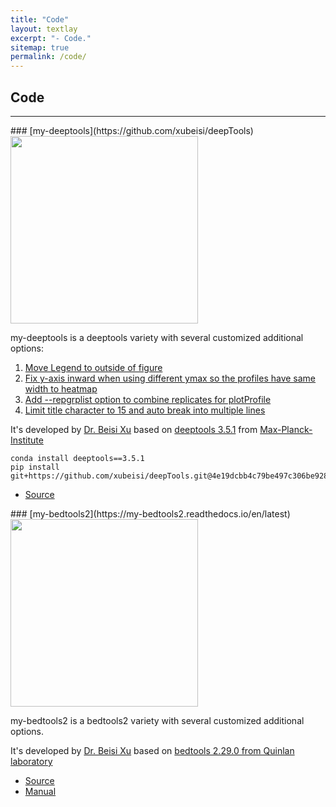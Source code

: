 ```yaml
---
title: "Code"
layout: textlay
excerpt: "- Code."
sitemap: true
permalink: /code/
---
```



## Code

---

<div class="row">
<div class="col-sm-6">
### [my-deeptools](https://github.com/xubeisi/deepTools)


<img src="https://user-images.githubusercontent.com/1790841/123883170-116c1e80-d90e-11eb-990a-0cdd1cb73ba8.png" style="height: 300px"> 


my-deeptools is a deeptools variety with several customized additional options:
1. [Move Legend to outside of figure](https://github.com/deeptools/deepTools/pull/1078)
2. [Fix y-axis inward when using different ymax so the profiles have same width to heatmap](https://github.com/deeptools/deepTools/pull/1078)
3. [Add --repgrplist option to combine replicates for plotProfile](https://github.com/xubeisi/deepTools/commit/e793e4840e500c811cf4258e407bd60e76d5d359)
4. [Limit title character to 15 and auto break into multiple lines](https://github.com/xubeisi/deepTools/commit/1b85c00c8c0efa1b10f724ff4ae338aec651e5d1)

It's developed by [Dr. Beisi Xu](https://github.com/xubeisi) based on [deeptools 3.5.1](https://github.com/xubeisi/deepTools/releases/tag/3.5.1) from [Max-Planck-Institute](https://www.ie-freiburg.mpg.de/bioinformatics)

```
conda install deeptools==3.5.1
pip install git+https://github.com/xubeisi/deepTools.git@4e19dcbb4c79be497c306be928280165c74101f3
```

- <a href="https://github.com/xubeisi/deepTools"><i class='fab fa-github'></i> Source</a>

</div>
<div class="col-sm-6">
### [my-bedtools2](https://my-bedtools2.readthedocs.io/en/latest)


<img src="{{ site.url }}{{ site.baseurl }}/images/codepic/my-bedtools2.jpg" style="height: 300px"> 


my-bedtools2 is a bedtools2 variety with several customized additional options.

It's developed by [Dr. Beisi Xu](https://github.com/xubeisi) based on [bedtools 2.29.0 from Quinlan laboratory](https://github.com/arq5x/bedtools2/releases/tag/v2.29.0)


- <a href="https://github.com/xubeisi/bedtools2"><i class='fab fa-github'></i> Source</a>
- <a href="https://my-bedtools2.readthedocs.io/en/latest"><i class='fa fa-book'></i> Manual</a>

</div>
